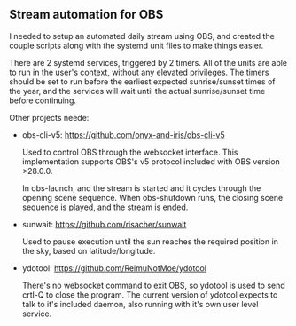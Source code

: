 ## Stream automation for OBS

I needed to setup an automated daily stream using OBS, and
created the couple scripts along with the systemd unit files
to make things easier.

There are 2 systemd services, triggered by 2 timers. All of the
units are able to run in the user's context, without any elevated
privileges. The timers should be set to run before the earliest
expected sunrise/sunset times of the year, and the services will
wait until the actual sunrise/sunset time before continuing.

Other projects neede:

* obs-cli-v5: https://github.com/onyx-and-iris/obs-cli-v5

    Used to control OBS through the websocket interface.
    This implementation supports OBS's v5 protocol included
    with OBS version >28.0.0.

    In obs-launch, and the stream is started and it cycles
    through the opening scene sequence. When obs-shutdown
    runs, the closing scene sequence is played, and the
    stream is ended.

* sunwait: https://github.com/risacher/sunwait

    Used to pause execution until the sun reaches the required
    position in the sky, based on latitude/longitude.

* ydotool: https://github.com/ReimuNotMoe/ydotool

    There's no websocket command to exit OBS, so ydotool is
    used to send crtl-Q to close the program. The current
    version of ydotool expects to talk to it's included
    daemon, also running with it's own user level service.
